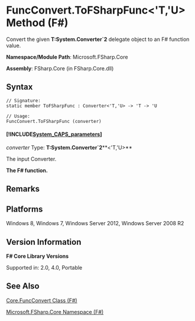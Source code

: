 # FuncConvert.ToFSharpFunc<'T,'U> Method (F#)

Convert the given **T:System.Converter&#96;2** delegate object to an F# function value.

**Namespace/Module Path**: Microsoft.FSharp.Core

**Assembly**: FSharp.Core (in FSharp.Core.dll)


## Syntax

```
// Signature:
static member ToFSharpFunc : Converter<'T,'U> -> 'T -> 'U

// Usage:
FuncConvert.ToFSharpFunc (converter)
```

#### [!INCLUDE[System_CAPS_parameters](//System/Token/System_CAPS_parameters_md.md)]
*converter*
Type: **T:System.Converter&#96;2****&lt;'T,'U&gt;**


The input Converter.



**The F# function.**
## Remarks

## Platforms
Windows 8, Windows 7, Windows Server 2012, Windows Server 2008 R2


## Version Information
**F# Core Library Versions**

Supported in: 2.0, 4.0, Portable




## See Also
[Core.FuncConvert Class &#40;F&#35;&#41;](Core.FuncConvert+Class+%28FSharp%29.md)

[Microsoft.FSharp.Core Namespace &#40;F&#35;&#41;](Microsoft.FSharp.Core+Namespace+%28FSharp%29.md)

